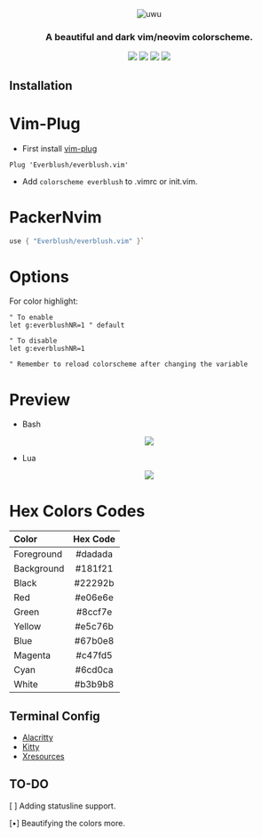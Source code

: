 <div align="center">
   <img src="https://raw.githubusercontent.com/Mangeshrex/uwu.vim/main/assets/pallette.png" alt="uwu">
<h3> A beautiful and dark vim/neovim colorscheme.</h3>
</div>

<p align="center">
<img src="https://img.shields.io/github/stars/Mangeshrex/everblush.vim?color=e5c76b&labelColor=22292b&style=for-the-badge"> <img src="https://img.shields.io/github/issues/Mangeshrex/everblush.vim?color=67b0e8&labelColor=22292b&style=for-the-badge">
<img src="https://img.shields.io/static/v1?label=license&message=MIT&color=8ccf7e&labelColor=22292b&style=for-the-badge">
<img src="https://img.shields.io/github/forks/Mangeshrex/uwu.vim?color=e74c4c&labelColor=1b2224&style=for-the-badge"> 
</p>

## Installation

# Vim-Plug
- First install <a href="https://github.com/junegunn/vim-plug">vim-plug</a>
```vimscript
Plug 'Everblush/everblush.vim'
```
- Add ```colorscheme everblush``` to .vimrc or init.vim.

# PackerNvim
```lua
use { "Everblush/everblush.vim" }`
```

# Options
For color highlight:
```vimscript
" To enable
let g:everblushNR=1 " default

" To disable
let g:everblushNR=1

" Remember to reload colorscheme after changing the variable
```

# Preview
- Bash 
<p align="center"> 
  <img src="https://raw.githubusercontent.com/Mangeshrex/everblush.vim/main/assets/everblush-bash.png"> 
</p> 

- Lua 
<p align="center"> 
  <img src="https://raw.githubusercontent.com/Mangeshrex/everblush.vim/main/assets/everblush-lua.png">
</p> 

# Hex Colors Codes
| Color          | Hex Code |
| :------------  | :------: |
| Foreground     | #dadada  |
| Background     | #181f21  |
| Black          | #22292b  |
| Red            | #e06e6e  |
| Green          | #8ccf7e  |
| Yellow         | #e5c76b  |
| Blue           | #67b0e8  |
| Magenta        | #c47fd5  |
| Cyan           | #6cd0ca  |
| White          | #b3b9b8  |

## Terminal Config
- <a href="https://github.com/mangeshrex/everblush.vim/tree/main/assets/alacritty.yml">Alacritty</a>
- <a href="https://github.com/Mangeshrex/everblush.vim/tree/main/assets/kitty.conf">Kitty</a>
- <a href="https://github.com/Mangeshrex/everblush.vim/tree/main/assets/.Xresources">Xresources</a>

## TO-DO
[ ] Adding statusline support.

[•] Beautifying the colors more.
